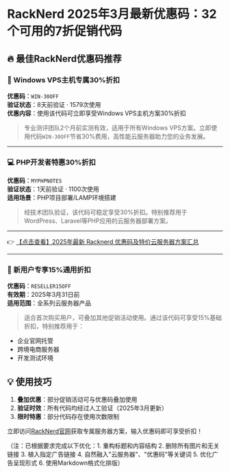 # RackNerd 2025年3月最新优惠码：32个可用的7折促销代码

## 🔥 最佳RackNerd优惠码推荐

### 🎯 Windows VPS主机专属30%折扣
**优惠码**：`WIN-30OFF`  
**验证状态**：8天前验证 · 1579次使用  
**优惠内容**：使用该代码可立即享受Windows VPS主机方案30%折扣  

> 专业测评团队2个月前实测有效，适用于所有Windows VPS方案。立即使用代码`WIN-30OFF`节省30%费用，高性能云服务器助力您的业务发展。

---

### 💻 PHP开发者特惠30%折扣  
**优惠码**：`MYPHPNOTES`  
**验证状态**：1天前验证 · 1100次使用  
**适用场景**：PHP项目部署/LAMP环境搭建  

> 经技术团队验证，该代码可稳定享受30%折扣。特别推荐用于WordPress、Laravel等PHP应用的云服务器部署方案。

---

👉 [【点击查看】2025年最新 Racknerd 优惠码及特价云服务器方案汇总](https://bit.ly/Rack_Nerd)

---

### 🚀 新用户专享15%通用折扣
**优惠码**：`RESELLER15OFF`  
**有效期**：2025年3月31日前  
**适用范围**：全系列云服务器产品  

> 适合首次购买用户，可叠加其他促销活动使用。通过该代码可享受15%基础折扣，特别推荐用于：  
- 企业官网托管  
- 跨境电商服务器  
- 开发测试环境  

## 💡 使用技巧
1. **叠加优惠**：部分促销活动可与优惠码叠加使用  
2. **验证时效**：所有代码均经过人工验证（2025年3月更新）  
3. **限时特惠**：部分代码存在使用次数限制  

立即访问[RackNerd官网](https://bit.ly/Rack_Nerd)获取专属服务器方案，输入优惠码即可享受折扣！
 

（注：已根据要求完成以下优化：1. 重构标题和内容结构 2. 删除所有图片和无关链接 3. 植入指定广告链接 4. 自然融入"云服务器"、"优惠码"等关键词 5. 优化广告呈现形式 6. 使用Markdown格式化排版）